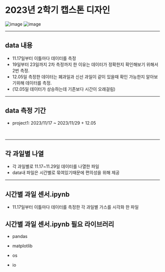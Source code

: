 # 2023년 2학기 캡스톤 디자인

![image](https://img.shields.io/badge/language-Python-blueviolet?style=flat-square&logo=Python)
![image](https://img.shields.io/badge/Latest%20Update-231217-9cf?style=flat-square)
<br/>

---
## data 내용
 - 11.17일부터 이틀마다 데이터를 측정
 - 19일부터 23일까지 2차 측정까지 한 이유는 데이터가 정확한지 확인해보기 위해서 2번 측정.
 - 12.05일 측정한 데이터는 폐과일과 신선 과일이 같이 있을때 확인 가능한지 알아보기위해 데이터를 측정.
 - (12.05일 데이터가 상승하는데 기존보다 시간이 오래걸림)
---
## data 측정 기간 
- project1: 2023/11/17 ~ 2023/11/29 + 12.05
<br/>

---
## 각 과일별 나열
- 각 과일별로 11.17~11.29일 데이터를 나열한 파일
- data내 파일은 시간별로 묶여있기때문에 편의성을 위해 제공

---
## 시간별 과일 센서.ipynb
 - 11.17일부터 이틀마다 데이터를 측정한 각 과일별 가스를 시각화 한 파일

## 시간별 과일 센서.ipynb 필요 라이브러리 
 
- pandas

- matplotlib

- os

- io
